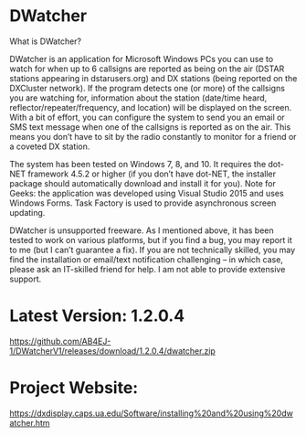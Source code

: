 # DWatcher
What is DWatcher?

DWatcher is an application for Microsoft Windows PCs you can use to watch for when up to 6 callsigns are reported as being on the air (DSTAR stations appearing in dstarusers.org) and DX stations (being reported on the DXCluster network). If the program detects one (or more) of the callsigns you are watching for, information about the station (date/time heard, reflector/repeater/frequency, and location) will be displayed on the screen.  With a bit of effort, you can configure the system to send you an email or SMS text message when one of the callsigns is reported as on the air. This means you don’t have to sit by the radio constantly to monitor for a friend or a coveted DX station.

The system has been tested on Windows 7, 8, and 10. It requires the dot-NET framework 4.5.2 or higher (if you don’t have dot-NET, the installer package should automatically download and install it for you). Note for Geeks: the application was developed using Visual Studio 2015 and uses Windows Forms. Task Factory is used to provide asynchronous screen updating.

DWatcher is unsupported freeware. As I mentioned above, it has been tested to work on various platforms, but if you find a bug, you may report it to me (but I can’t guarantee a fix). If you are not technically skilled, you may find the installation or email/text notification challenging – in which case, please ask an IT-skilled friend for help. I am not able to provide extensive support.

# Latest Version: 1.2.0.4
https://github.com/AB4EJ-1/DWatcherV1/releases/download/1.2.0.4/dwatcher.zip

# Project Website:
https://dxdisplay.caps.ua.edu/Software/installing%20and%20using%20dwatcher.htm
